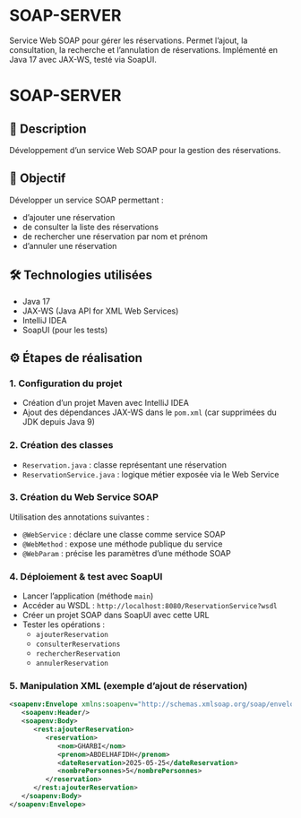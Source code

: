 # SOAP-SERVER
Service Web SOAP pour gérer les réservations. Permet l’ajout, la consultation, la recherche et l’annulation de réservations. Implémenté en Java 17 avec JAX-WS, testé via SoapUI.

# SOAP-SERVER

## 🧾 Description
Développement d’un service Web SOAP pour la gestion des réservations.

## 🎯 Objectif
Développer un service SOAP permettant :
- d’ajouter une réservation
- de consulter la liste des réservations
- de rechercher une réservation par nom et prénom
- d’annuler une réservation

## 🛠️ Technologies utilisées
- Java 17
- JAX-WS (Java API for XML Web Services)
- IntelliJ IDEA
- SoapUI (pour les tests)


## ⚙️ Étapes de réalisation

### 1. Configuration du projet
- Création d’un projet Maven avec IntelliJ IDEA
- Ajout des dépendances JAX-WS dans le `pom.xml` (car supprimées du JDK depuis Java 9)

### 2. Création des classes
- `Reservation.java` : classe représentant une réservation
- `ReservationService.java` : logique métier exposée via le Web Service

### 3. Création du Web Service SOAP
Utilisation des annotations suivantes :
- `@WebService` : déclare une classe comme service SOAP
- `@WebMethod` : expose une méthode publique du service
- `@WebParam` : précise les paramètres d’une méthode SOAP

### 4. Déploiement & test avec SoapUI
- Lancer l’application (méthode `main`)
- Accéder au WSDL : `http://localhost:8080/ReservationService?wsdl`
- Créer un projet SOAP dans SoapUI avec cette URL
- Tester les opérations :
  - `ajouterReservation`
  - `consulterReservations`
  - `rechercherReservation`
  - `annulerReservation`

### 5. Manipulation XML (exemple d’ajout de réservation)
```xml
<soapenv:Envelope xmlns:soapenv="http://schemas.xmlsoap.org/soap/envelope/" xmlns:rest="http://soap.restau.com/">
   <soapenv:Header/>
   <soapenv:Body>
      <rest:ajouterReservation>
         <reservation>
            <nom>GHARBI</nom>
            <prenom>ABDELHAFIDH</prenom>
            <dateReservation>2025-05-25</dateReservation>
            <nombrePersonnes>5</nombrePersonnes>
         </reservation>
      </rest:ajouterReservation>
   </soapenv:Body>
</soapenv:Envelope>

